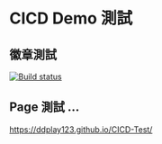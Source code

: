# CICD Demo 測試

## 徽章測試

[![Build status](https://build.appcenter.ms/v0.1/apps/cbe5af17-be98-4117-9ab5-2cb2611fcc2e/branches/dev/badge)](https://appcenter.ms)

## Page 測試 ...

https://ddplay123.github.io/CICD-Test/
